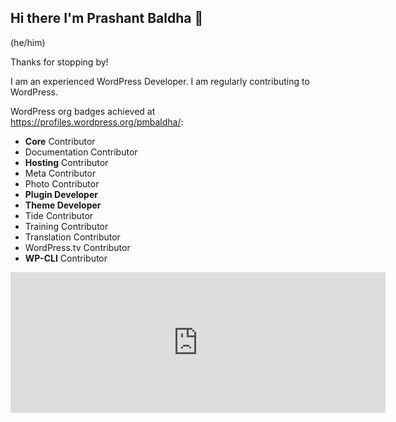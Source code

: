 ## Hi there I'm Prashant Baldha 👋

(he/him)

Thanks for stopping by!

I am an experienced WordPress Developer. I am regularly contributing to WordPress.

WordPress org badges achieved at https://profiles.wordpress.org/pmbaldha/:

- **Core** Contributor
- Documentation Contributor
- **Hosting** Contributor
- Meta Contributor
- Photo Contributor
- **Plugin Developer**
- **Theme Developer**
- Tide Contributor
- Training Contributor
- Translation Contributor
- WordPress.tv Contributor
- **WP-CLI** Contributor

<iframe src="https://github.com/sponsors/pmbaldha/card" title="Sponsor PRashant Baldha's WordPress contribution" height="225" width="600" style="border: 0;"></iframe>

<!--
**pmbaldha/pmbaldha** is a ✨ _special_ ✨ repository because its `README.md` (this file) appears on your GitHub profile.

Here are some ideas to get you started:

- 🔭 I’m currently working on ...
- 🌱 I’m currently learning ...
- 👯 I’m looking to collaborate on ...
- 🤔 I’m looking for help with ...
- 💬 Ask me about ...
- 📫 How to reach me: ...
- 😄 Pronouns: ...
- ⚡ Fun fact: ...
-->
